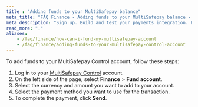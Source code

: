 ```yaml
---
title : "Adding funds to your MultiSafepay balance"
meta_title: "FAQ Finance - Adding funds to your MultiSafepay balance - MultiSafepay Docs"
meta_description: "Sign up. Build and test your payments integration. Explore our products and services. Use our API Reference, SDKs, and wrappers. Get support."
read_more: "."
aliases:
    - /faq/finance/how-can-i-fund-my-multisafepay-account
    - /faq/finance/adding-funds-to-your-multisafepay-control-account
---
```


To add funds to your MultiSafepay Control account, follow these steps:

1. Log in to your [MultiSafepay Control](https://merchant.multisafepay.com) account.
2. On the left side of the page, select **Finance** > **Fund account**.
3. Select the currency and amount you want to add to your account.
4. Select the payment method you want to use for the transaction.
5. To complete the payment, click **Send**.
